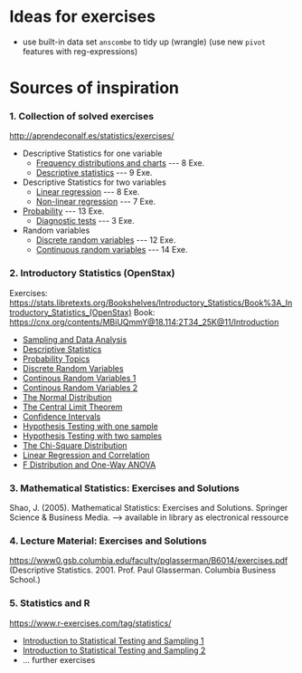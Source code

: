 # Ideas for exercises

- use built-in data set `anscombe` to tidy up (wrangle) (use new `pivot` features with reg-expressions)

# Sources of inspiration

### 1. Collection of solved exercises
http://aprendeconalf.es/statistics/exercises/ 
* Descriptive Statistics for one variable
  * [Frequency distributions and charts](http://aprendeconalf.es/statistics/exercises/frequency_charts.html) --- 8 Exe.
  * [Descriptive statistics](http://aprendeconalf.es/statistics/exercises/statistics.html) --- 9 Exe.
* Descriptive Statistics for two variables
  * [Linear regression](http://aprendeconalf.es/statistics/exercises/linear_regression.html) --- 8 Exe.
  * [Non-linear regression](http://aprendeconalf.es/statistics/exercises/non_linear_regression.html) --- 7 Exe.
* [Probability](http://aprendeconalf.es/statistics/exercises/probability.html) --- 13 Exe.
  * [Diagnostic tests](http://aprendeconalf.es/statistics/exercises/diagnostic_tests.html) --- 3 Exe.
* Random variables
  * [Discrete random variables](http://aprendeconalf.es/statistics/exercises/discrete_random_variables.html) --- 12 Exe.
  * [Continuous random variables](http://aprendeconalf.es/statistics/exercises/continuous_random_variables.html) --- 14 Exe.

### 2. Introductory Statistics (OpenStax) 
Exercises: https://stats.libretexts.org/Bookshelves/Introductory_Statistics/Book%3A_Introductory_Statistics_(OpenStax)
Book: https://cnx.org/contents/MBiUQmmY@18.114:2T34_25K@11/Introduction
* [Sampling and Data Analysis](https://stats.libretexts.org/Bookshelves/Introductory_Statistics/Book%3A_Introductory_Statistics_(OpenStax)/01%3A_Sampling_and_Data/1.E%3A_Sampling_and_Data_(Exercises))
* [Descriptive Statistics](https://stats.libretexts.org/Bookshelves/Introductory_Statistics/Book%3A_Introductory_Statistics_(OpenStax)/02%3A_Descriptive_Statistics/2.E%3A_Descriptive_Statistics_(Exercises))
* [Probability Topics](https://stats.libretexts.org/Bookshelves/Introductory_Statistics/Book%3A_Introductory_Statistics_(OpenStax)/03%3A_Probability_Topics/3.E%3A_Probability_Topics_(Exericses))
* [Discrete Random Variables](https://stats.libretexts.org/Bookshelves/Introductory_Statistics/Book%3A_Introductory_Statistics_(OpenStax)/04%3A_Discrete_Random_Variables/4.E%3A_Discrete_Random_Variables_(Exercises))
* [Continous Random Variables 1](https://stats.libretexts.org/Bookshelves/Introductory_Statistics/Book%3A_Introductory_Statistics_(OpenStax)/05%3A_Continuous_Random_Variables/5.E%3A_Exercises)
* [Continous Random Variables 2](https://stats.libretexts.org/Bookshelves/Introductory_Statistics/Book%3A_Introductory_Statistics_(OpenStax)/05%3A_Continuous_Random_Variables/5.E%3A_Continuous_Random_Variables_(Exercises))
* [The Normal Distribution](https://stats.libretexts.org/Bookshelves/Introductory_Statistics/Book%3A_Introductory_Statistics_(OpenStax)/06%3A_The_Normal_Distribution/6.E%3A_The_Normal_Distribution_(Exercises))
* [The Central Limit Theorem](https://stats.libretexts.org/Bookshelves/Introductory_Statistics/Book%3A_Introductory_Statistics_(OpenStax)/07%3A_The_Central_Limit_Theorem/7.E%3A_The_Central_Limit_Theorem_(Exercises))
* [Confidence Intervals](https://stats.libretexts.org/Bookshelves/Introductory_Statistics/Book%3A_Introductory_Statistics_(OpenStax)/08%3A_Confidence_Intervals/8.E%3A_Confidence_Intervals_(Exercises))
* [Hypothesis Testing with one sample](https://stats.libretexts.org/Bookshelves/Introductory_Statistics/Book%3A_Introductory_Statistics_(OpenStax)/09%3A_Hypothesis_Testing_with_One_Sample/9.E%3A_Hypothesis_Testing_with_One_Sample_(Exercises))
* [Hypothesis Testing with two samples](https://stats.libretexts.org/Bookshelves/Introductory_Statistics/Book%3A_Introductory_Statistics_(OpenStax)/10%3A_Hypothesis_Testing_with_Two_Samples/10.E%3A_Hypothesis_Testing_with_Two_Samples_(Exercises))
* [The Chi-Square Distribution](https://stats.libretexts.org/Bookshelves/Introductory_Statistics/Book%3A_Introductory_Statistics_(OpenStax)/11%3A_The_Chi-Square_Distribution/11.E%3A_The_Chi-Square_Distribution_(Exercises))
* [Linear Regression and Correlation](https://stats.libretexts.org/Bookshelves/Introductory_Statistics/Book%3A_Introductory_Statistics_(OpenStax)/12%3A_Linear_Regression_and_Correlation/12.E%3A_Linear_Regression_and_Correlation_(Exercises))
* [F Distribution and One-Way ANOVA](https://stats.libretexts.org/Bookshelves/Introductory_Statistics/Book%3A_Introductory_Statistics_(OpenStax)/13%3A_F_Distribution_and_One-Way_ANOVA/13.E%3A_F_Distribution_and_One-Way_ANOVA_(Exercises))

### 3. Mathematical Statistics: Exercises and Solutions
Shao, J. (2005). Mathematical Statistics: Exercises and Solutions. Springer Science & Business Media. --> available in library as electronical ressource

### 4. Lecture Material: Exercises and Solutions
https://www0.gsb.columbia.edu/faculty/pglasserman/B6014/exercises.pdf
(Descriptive Statistics. 2001. Prof. Paul Glasserman. Columbia Business School.)

### 5. Statistics and R 
https://www.r-exercises.com/tag/statistics/
* [Introduction to Statistical Testing and Sampling 1](https://www.r-exercises.com/2017/12/08/statistical-theory-exercises1/)
* [Introduction to Statistical Testing and Sampling 2](https://www.r-exercises.com/2017/12/15/statistical-theory-solutions2/)
* ... further exercises



